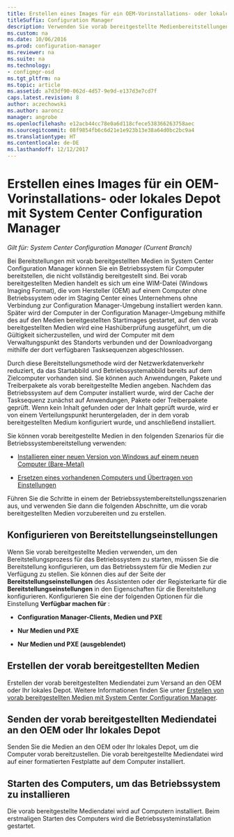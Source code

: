 ```yaml
---
title: Erstellen eines Images für ein OEM-Vorinstallations- oder lokales Depot
titleSuffix: Configuration Manager
description: Verwenden Sie vorab bereitgestellte Medienbereitstellungen zum Reduzieren des Netzwerkverkehrs, während Sie ein Betriebssystem für Computer bereitstellen, die nicht vollständig bereitgestellt sind.
ms.custom: na
ms.date: 10/06/2016
ms.prod: configuration-manager
ms.reviewer: na
ms.suite: na
ms.technology:
- configmgr-osd
ms.tgt_pltfrm: na
ms.topic: article
ms.assetid: a7d3df90-062d-4d57-9e9d-e137d3e7cd7f
caps.latest.revision: 8
author: aczechowski
ms.author: aaroncz
manager: angrobe
ms.openlocfilehash: e12acb44cc78e0a6d118cfece538366263758aec
ms.sourcegitcommit: 08f9854fb6c6d21e1e923b13e38a64d0bc2bc9a4
ms.translationtype: HT
ms.contentlocale: de-DE
ms.lasthandoff: 12/12/2017
---
```

# <a name="create-an-image-for-an-oem-in-factory-or-a-local-depot-with-system-center-configuration-manager"></a>Erstellen eines Images für ein OEM-Vorinstallations- oder lokales Depot mit System Center Configuration Manager

*Gilt für: System Center Configuration Manager (Current Branch)*

Bei Bereitstellungen mit vorab bereitgestellten Medien in System Center Configuration Manager können Sie ein Betriebssystem für Computer bereitstellen, die nicht vollständig bereitgestellt sind. Bei vorab bereitgestellten Medien handelt es sich um eine WIM-Datei (Windows Imaging Format), die vom Hersteller (OEM) auf einem Computer ohne Betriebssystem oder im Staging Center eines Unternehmens ohne Verbindung zur Configuration Manager-Umgebung installiert werden kann. Später wird der Computer in der Configuration Manager-Umgebung mithilfe des auf den Medien bereitgestellten Startimages gestartet, auf den vorab bereitgestellten Medien wird eine Hashüberprüfung ausgeführt, um die Gültigkeit sicherzustellen, und wird der Computer mit dem Verwaltungspunkt des Standorts verbunden und der Downloadvorgang mithilfe der dort verfügbaren Tasksequenzen abgeschlossen.


Durch diese Bereitstellungsmethode wird der Netzwerkdatenverkehr reduziert, da das Startabbild und Betriebssystemabbild bereits auf dem Zielcomputer vorhanden sind. Sie können auch Anwendungen, Pakete und Treiberpakete als vorab bereitgestellte Medien angeben. Nachdem das Betriebssystem auf dem Computer installiert wurde, wird der Cache der Tasksequenz zunächst auf Anwendungen, Pakete oder Treiberpakete geprüft. Wenn kein Inhalt gefunden oder der Inhalt geprüft wurde, wird er von einem Verteilungspunkt heruntergeladen, der in dem vorab bereitgestellten Medium konfiguriert wurde, und anschließend installiert.  

 Sie können vorab bereitgestellte Medien in den folgenden Szenarios für die Betriebssystembereitstellung verwenden:  

-   [Installieren einer neuen Version von Windows auf einem neuen Computer (Bare-Metal)](install-new-windows-version-new-computer-bare-metal.md)  

-   [Ersetzen eines vorhandenen Computers und Übertragen von Einstellungen](replace-an-existing-computer-and-transfer-settings.md)  

 Führen Sie die Schritte in einem der Betriebssystembereitstellungsszenarien aus, und verwenden Sie dann die folgenden Abschnitte, um die vorab bereitgestellten Medien vorzubereiten und zu erstellen.  

## <a name="configure-deployment-settings"></a>Konfigurieren von Bereitstellungseinstellungen  
 Wenn Sie vorab bereitgestellte Medien verwenden, um den Bereitstellungsprozess für das Betriebssystem zu starten, müssen Sie die Bereitstellung konfigurieren, um das Betriebssystem für die Medien zur Verfügung zu stellen. Sie können dies auf der Seite der **Bereitstellungseinstellungen** des Assistenten oder der Registerkarte für die **Bereitstellungseinstellungen** in den Eigenschaften für die Bereitstellung konfigurieren.  Konfigurieren Sie eine der folgenden Optionen für die Einstellung **Verfügbar machen für** :  

-   **Configuration Manager-Clients, Medien und PXE**  

-   **Nur Medien und PXE**  

-   **Nur Medien und PXE (ausgeblendet)**  

## <a name="create-the-prestaged-media"></a>Erstellen der vorab bereitgestellten Medien  
 Erstellen der vorab bereitgestellten Mediendatei zum Versand an den OEM oder Ihr lokales Depot. Weitere Informationen finden Sie unter [Erstellen von vorab bereitgestellten Medien mit System Center Configuration Manager](create-prestaged-media.md).  

## <a name="send-the-prestaged-media-file-to-the-oem-or-local-depot"></a>Senden der vorab bereitgestellten Mediendatei an den OEM oder Ihr lokales Depot  
 Senden Sie die Medien an den OEM oder Ihr lokales Depot, um die Computer vorab bereitzustellen. Die vorab bereitgestellte Mediendatei wird auf einer formatierten Festplatte auf dem Computer installiert.  

## <a name="start-the-computer-to-install-the-operating-system"></a>Starten des Computers, um das Betriebssystem zu installieren  
 Die vorab bereitgestellte Mediendatei wird auf Computern installiert. Beim erstmaligen Starten des Computers wird die Betriebssysteminstallation gestartet.  
